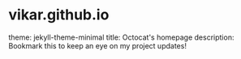 # vikar.github.io
theme: jekyll-theme-minimal
title: Octocat's homepage
description: Bookmark this to keep an eye on my project updates!
